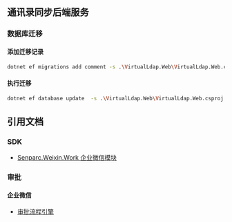 ## 通讯录同步后端服务
                              
### 数据库迁移
#### 添加迁移记录
``` bash
dotnet ef migrations add comment -s .\VirtualLdap.Web\VirtualLdap.Web.csproj -p .\VirtualLdap.EntityFrameworkCore\VirtualLdap.EntityFrameworkCore.csproj
```

#### 执行迁移
``` bash
dotnet ef database update  -s .\VirtualLdap.Web\VirtualLdap.Web.csproj -p .\VirtualLdap.EntityFrameworkCore\VirtualLdap.EntityFrameworkCore.csproj
```

## 引用文档
### SDK
- [Senparc.Weixin.Work 企业微信模块](https://sdk.weixin.senparc.com/Docs/Work/)

### 审批
#### 企业微信
- [审批流程引擎](https://developer.work.weixin.qq.com/document/path/90269)
